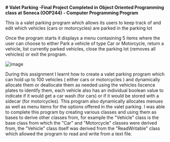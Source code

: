 **# Valet Parking -Final Project Completed in Object Oriented Programming class at Seneca (OOP244) - Computer Programming Program**

This is a valet parking program which allows its users to keep track of and edit which vehicles (cars or motorcycles) are parked in the parking lot 

Once the program starts it displays a menu contasining 5 items where the user can choose to either Park a vehicle of type Car or Motorcycle, return a vehicle, list currently parked vehicles, close the parking lot (removes all vehicles) or exit the program.

![image](https://user-images.githubusercontent.com/59423827/164942860-9cbbcc79-4216-4604-a420-0c9cc7997ea5.png)

During this assignment I learnt how to create a valet parking program which can hold up to 100 vehicles ( either cars or motorcycles ) and dynamically allocate them or deallocate them as needed using the vehicles liscence plates to identify them, each vehicle also has an individual boolean value to indicate if it would get a car wash (for cars) or if it would be stored with a sidecar (for motorcycles). This program also dynamically allocates menues as well as menu items for the options offered in the valet parking. I was able to complete this program by creating various classes and using them as bases to derive other classes from, for example the "Vehicle" class is the base class from which the "Car" and "Motorcycle" classes were derived from, the "Vehicle" class itself was derived from the "ReadWritable" class which allowed the program to read and write from a text file.
